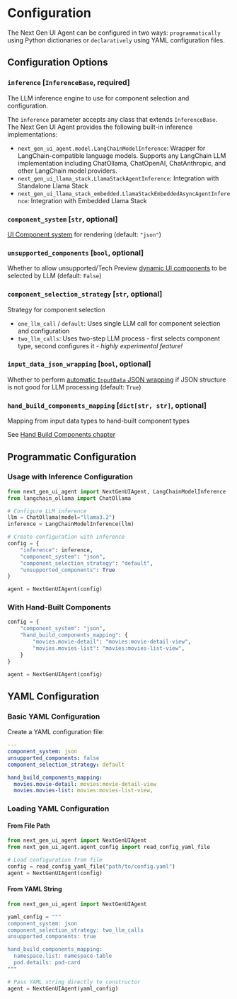 # Configuration

The Next Gen UI Agent can be configured in two ways: `programmatically` using Python dictionaries or `declaratively` using YAML configuration files.

## Configuration Options

### `inference` [`InferenceBase`, required]
The LLM inference engine to use for component selection and configuration.

The `inference` parameter accepts any class that extends `InferenceBase`. The Next Gen UI Agent provides the following built-in inference implementations:

- `next_gen_ui_agent.model.LangChainModelInference`: Wrapper for LangChain-compatible language models. Supports any LangChain LLM implementation including ChatOllama, ChatOpenAI, ChatAnthropic, and other LangChain model providers.
- `next_gen_ui_llama_stack.LlamaStackAgentInference`: Integration with Standalone Llama Stack
- `next_gen_ui_llama_stack_embedded.LlamaStackEmbeddedAsyncAgentInference`: Integration with Embedded Llama Stack


### `component_system` [`str`, optional]

[UI Component system](renderer/index.md) for rendering (default: `"json"`)

### `unsupported_components` [`bool`, optional]

Whether to allow unsupported/Tech Preview [dynamic UI components](data_ui_blocks/dynamic_components.md) to be selected by LLM (default: `False`)

### `component_selection_strategy` [`str`, optional]

Strategy for component selection

- `one_llm_call` / `default`: Uses single LLM call for component selection and configuration
- `two_llm_calls`: Uses two-step LLM process - first selects component type, second configures it - *highly experimental feature!*

### `input_data_json_wrapping` [`bool`, optional]

Whether to perform [automatic `InputData` JSON wrapping](input_data/structure.md#automatic-json-wrapping) if JSON structure is not good for LLM processing (default: `True`)

### `hand_build_components_mapping` [`dict[str, str]`, optional]

Mapping from input data types to hand-built component types

See [Hand Build Components chapter](./data_ui_blocks/hand_build_components.md)

## Programmatic Configuration

### Usage with Inference Configuration

```python
from next_gen_ui_agent import NextGenUIAgent, LangChainModelInference
from langchain_ollama import ChatOllama

# Configure LLM inference
llm = ChatOllama(model="llama3.2")
inference = LangChainModelInference(llm)

# Create configuration with inference
config = {
    "inference": inference,
    "component_system": "json",
    "component_selection_strategy": "default",
    "unsupported_components": True
}

agent = NextGenUIAgent(config)
```

### With Hand-Built Components

```python
config = {
    "component_system": "json",
    "hand_build_components_mapping": {
        "movies.movie-detail": "movies:movie-detail-view",
        "movies.movies-list": "movies:movies-list-view",
    }
}

agent = NextGenUIAgent(config)
```

## YAML Configuration

### Basic YAML Configuration

Create a YAML configuration file:

```yaml
---
component_system: json
unsupported_components: false
component_selection_strategy: default

hand_build_components_mapping:
  movies.movie-detail: movies:movie-detail-view
  movies.movies-list: movies:movies-list-view,
```

### Loading YAML Configuration

#### From File Path

```python
from next_gen_ui_agent import NextGenUIAgent
from next_gen_ui_agent.agent_config import read_config_yaml_file

# Load configuration from file
config = read_config_yaml_file("path/to/config.yaml")
agent = NextGenUIAgent(config)
```

#### From YAML String

```python
from next_gen_ui_agent import NextGenUIAgent

yaml_config = """
component_system: json
component_selection_strategy: two_llm_calls
unsupported_components: true

hand_build_components_mapping:
  namespace.list: namespace-table
  pod.details: pod-card
"""

# Pass YAML string directly to constructor
agent = NextGenUIAgent(yaml_config)
```
